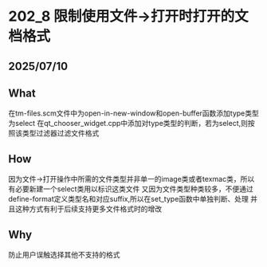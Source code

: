 # 202_8 限制使用文件->打开时打开的文档格式

## 2025/07/10

## What
在tm-files.scm文件中为open-in-new-window和open-buffer函数添加type类型为select
在qt_chooser_widget.cpp中添加对type类型的判断，若为select,则按照该类型过滤器过滤文件格式


## How
因为文件->打开操作中所需的文件类型并非单一的image类或者texmac类，所以有必要新建一个select类用以标识这类文件
又因为文件类型种类较多，不便通过define-format定义类型名和对应suffix,所以在set_type函数中单独判断、处理
并且这种方式有利于后续支持更多文件格式时的增改

## Why
防止用户误触选择其他不支持的格式

